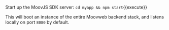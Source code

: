 Start up the MoovJS SDK server: `cd myapp && npm start`{{execute}}

This will boot an instance of the entire Moovweb backend stack, and listens locally on port `8080` by default.


